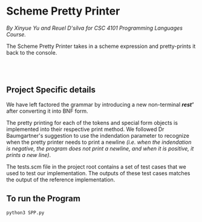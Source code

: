 # Scheme Pretty Printer
*By Xinyue Yu and Reuel D'silva for CSC 4101 Programming Languages Course.*

The Scheme Pretty Printer takes in a scheme expression and pretty-prints it back to the console.

\
&nbsp;

## Project Specific details

We have left factored the grammar by introducing a new non-terminal ***rest'*** after converting it into BNF form.

The pretty printing for each of the tokens and special form objects is implemented into their respective print method. We followed Dr Baumgartner's suggestion to use the indendation parameter to recognize when the pretty printer needs to print a newline _(i.e. when the indendation is negative, the program does not print a newline, and when it is positive, it prints a new line)_.

The tests.scm file in the project root contains a set of test cases that we used to test our implementation. The outputs of these test cases matches the output of the reference implementation.


## To run the Program
```python
python3 SPP.py
```

